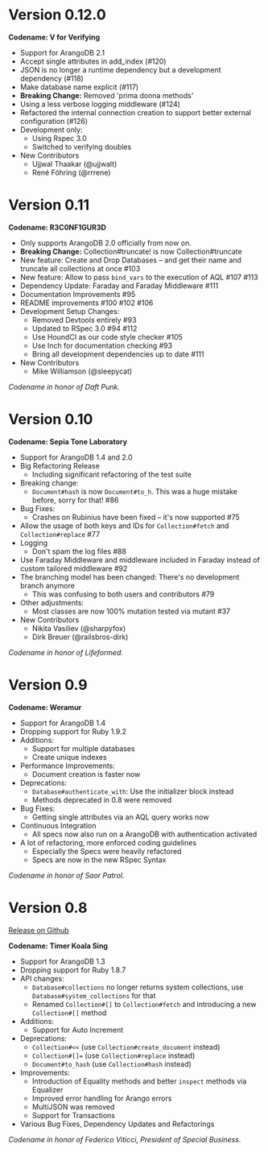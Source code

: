 # Version 0.12.0

**Codename: V for Verifying**

* Support for ArangoDB 2.1
* Accept single attributes in add_index (#120)
* JSON is no longer a runtime dependency but a development dependency (#118)
* Make database name explicit (#117)
* **Breaking Change:** Removed 'prima donna methods' 
* Using a less verbose logging middleware (#124)
* Refactored the internal connection creation to support better external configuration (#126)
* Development only:
  * Using Rspec 3.0
  * Switched to verifying doubles
* New Contributors
  * Ujjwal Thaakar (@ujjwalt)
  * René Föhring (@rrrene)

# Version 0.11

**Codename: R3C0NF1GUR3D**

* Only supports ArangoDB 2.0 officially from now on.
* **Breaking Change:** Collection#truncate! is now Collection#truncate
* New feature: Create and Drop Databases – and get their name and truncate all collections at once #103 
* New feature: Allow to pass `bind_vars` to the execution of AQL #107 #113 
* Dependency Update: Faraday and Faraday Middleware #111 
* Documentation Improvements #95 
* README improvements #100 #102 #106 
* Development Setup Changes:
    * Removed Devtools entirely #93 
    * Updated to RSpec 3.0 #94 #112 
    * Use HoundCI as our code style checker #105 
    * Use Inch for documentation checking #93 
    * Bring all development dependencies up to date #111 
* New Contributors
    * Mike Williamson (@sleepycat)

*Codename in honor of Daft Punk.*

# Version 0.10

**Codename: Sepia Tone Laboratory**

* Support for ArangoDB 1.4 and 2.0
* Big Refactoring Release
    * Including significant refactoring of the test suite
* Breaking change:
    * `Document#hash` is now `Document#to_h`. This was a huge mistake before, sorry for that! #86
* Bug Fixes:
    * Crashes on Rubinius have been fixed – it's now supported #75
* Allow the usage of both keys and IDs for `Collection#fetch` and `Collection#replace` #77
* Logging
    * Don't spam the log files #88
* Use Faraday Middleware and middleware included in Faraday instead of custom tailored middleware #92
* The branching model has been changed: There's no development branch anymore
    * This was confusing to both users and contributors #79
* Other adjustments:
    * Most classes are now 100% mutation tested via mutant #37
* New Contributors
    * Nikita Vasiliev (@sharpyfox)
    * Dirk Breuer (@railsbros-dirk)

*Codename in honor of Lifeformed.*

# Version 0.9

**Codename: Weramur**

* Support for ArangoDB 1.4
* Dropping support for Ruby 1.9.2
* Additions:
    * Support for multiple databases
    * Create unique indexes
* Performance Improvements:
    * Document creation is faster now
* Deprecations: 
    * `Database#authenticate_with`: Use the initializer block instead
    * Methods deprecated in 0.8 were removed
* Bug Fixes:
    * Getting single attributes via an AQL query works now
* Continuous Integration
    * All specs now also run on a ArangoDB with authentication activated
* A lot of refactoring, more enforced coding guidelines
    * Especially the Specs were heavily refactored
    * Specs are now in the new RSpec Syntax

*Codename in honor of Saor Patrol.*

# Version 0.8

[Release on Github](https://github.com/triAGENS/ashikawa-core/releases/tag/v0.8.0)

**Codename: Timer Koala Sing**

* Support for ArangoDB 1.3
* Dropping support for Ruby 1.8.7
* API changes:
  * `Database#collections` no longer returns system collections, use `Database#system_collections` for that
  * Renamed `Collection#[]` to `Collection#fetch` and introducing a new `Collection#[]` method
* Additions:
  * Support for Auto Increment
* Deprecations:
  * `Collection#<<` (use `Collection#create_document` instead)
  * `Collection#[]=` (use `Collection#replace` instead)
  * `Document#to_hash` (use `Collection#hash` instead)
* Improvements:
  * Introduction of Equality methods and better `inspect` methods via Equalizer
  * Improved error handling for Arango errors
  * MultiJSON was removed
  * Support for Transactions
* Various Bug Fixes, Dependency Updates and Refactorings

*Codename in honor of Federico Viticci, President of Special Business.*
